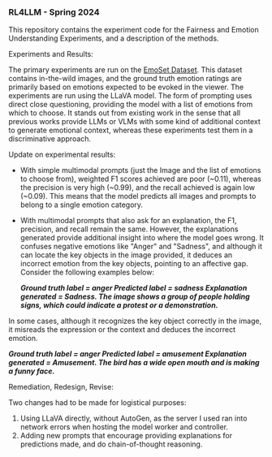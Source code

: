 ### RL4LLM - Spring 2024

This repository contains the experiment code for the Fairness and Emotion Understanding Experiments, and a description of the methods. 

Experiments and Results: 

The primary experiments are run on the [EmoSet Dataset](https://vcc.tech/EmoSet). This dataset contains in-the-wild images, and the ground truth emotion ratings are primarily based on emotions expected to be evoked in the viewer. The experiments are run using the LLaVA model. The form of prompting uses direct close questioning, providing the model with a list of emotions from which to choose. It stands out from existing work in the sense that all previous works provide LLMs or VLMs with some kind of additional context to generate emotional context, whereas these experiments test them in a discriminative approach. 

Update on experimental results: 
* With simple multimodal prompts (just the Image and the list of emotions to choose from), weighted F1 scores achieved are poor (~0.11), whereas the precision is very high (~0.99), and the recall achieved is again low (~0.09). This means that the model predicts all images and prompts to belong to a single emotion category.
* With multimodal prompts that also ask for an explanation, the F1, precision, and recall remain the same. However, the explanations generated provide additional insight into where the model goes wrong. It confuses negative emotions like "Anger" and "Sadness", and although it can locate the key objects in the image provided, it deduces an incorrect emotion from the key objects, pointing to an affective gap. Consider the following examples below:

  ***Ground truth label = anger
     Predicted label =  sadness
     Explanation generated = Sadness. The image shows a group of people holding signs, which could indicate a protest or a demonstration.***

In some cases, although it recognizes the key object correctly in the image, it misreads the expression or the context and deduces the incorrect emotion. 

  ***Ground truth label = anger
     Predicted label =  amusement
     Explanation generated = Amusement. The bird has a wide open mouth and is making a funny face.***

Remediation, Redesign, Revise: 

Two changes had to be made for logistical purposes:
1. Using LLaVA directly, without AutoGen, as the server I used ran into network errors when hosting the model worker and controller.
2. Adding new prompts that encourage providing explanations for predictions made, and do chain-of-thought reasoning.
